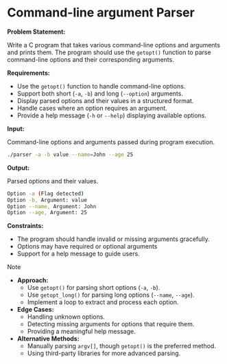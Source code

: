 # Command-line argument Parser

**Problem Statement:**

Write a C program that takes various command-line options and arguments and prints them. The program should use the `getopt()` function to parse command-line options and their corresponding arguments.

**Requirements:**

- Use the `getopt()` function to handle command-line options.
- Support both short (`-a`, `-b`) and long (`--option`) arguments.
- Display parsed options and their values in a structured format.
- Handle cases where an option requires an argument.
- Provide a help message (`-h` or `--help`) displaying available options.

**Input:**

Command-line options and arguments passed during program execution.

```bash
./parser -a -b value --name=John --age 25
```

**Output:**

Parsed options and their values.

```bash
Option -a (Flag detected)
Option -b, Argument: value
Option --name, Argument: John
Option --age, Argument: 25
```

**Constraints:**

- The program should handle invalid or missing arguments gracefully.
- Options may have required or optional arguments
- Support for a help message to guide users.

> [!NOTE]
> - **Approach:**
>   - Use `getopt()` for parsing short options (`-a`, `-b`).
>   - Use `getopt_long()` for parsing long options (`--name`, `--age`).
>   - Implement a loop to extract and process each option.
> - **Edge Cases:**
>   - Handling unknown options.
>   - Detecting missing arguments for options that require them.
>   - Providing a meaningful help message.
> - **Alternative Methods:**
>   - Manually parsing `argv[]`, though `getopt()` is the preferred method.
>   - Using third-party libraries for more advanced parsing.
